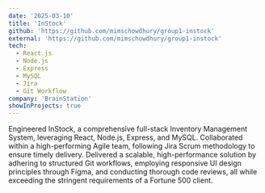 ```yaml
---
date: '2025-03-10'
title: 'InStock'
github: 'https://github.com/mimschowdhury/group1-instock'
external: 'https://github.com/mimschowdhury/group1-instock'
tech:
  - React.js
  - Node.js
  - Express
  - MySQL
  - Jira
  - Git Workflow
company: 'BrainStation'
showInProjects: true
---
```


Engineered InStock, a comprehensive full-stack Inventory Management System, leveraging React, Node.js, Express, and MySQL. Collaborated within a high-performing Agile team, following Jira Scrum methodology to ensure timely delivery. Delivered a scalable, high-performance solution by adhering to structured Git workflows, employing responsive UI design principles through Figma, and conducting thorough code reviews, all while exceeding the stringent requirements of a Fortune 500 client.
